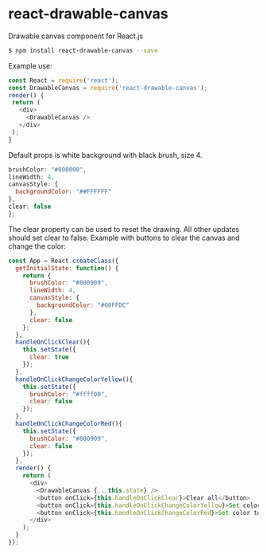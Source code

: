 # react-drawable-canvas
Drawable canvas component for React.js

```bash
$ npm install react-drawable-canvas --save
```
Example use:
 ```js
const React = require('react');
const DrawableCanvas = require('react-drawable-canvas');
render() {
  return (
    <div>
      <DrawableCanvas />
    </div>
  );
}
```
Default props is white background with black brush, size 4.
```js
brushColor: "#000000",
lineWidth: 4,
canvasStyle: {
  backgroundColor: "##FFFFFF"
},
clear: false
};
```
The clear property can be used to reset the drawing. All other updates should set clear to false.
Example with buttons to clear the canvas and change the color:
```js
const App = React.createClass({
  getInitialState: function() {
    return {
      brushColor: "#800909",
      lineWidth: 4,
      canvasStyle: {
        backgroundColor: "#00FFDC"
      },
      clear: false
    };
  },
  handleOnClickClear(){
    this.setState({
      clear: true
    });
  },
  handleOnClickChangeColorYellow(){
    this.setState({
      brushColor: "#ffff00",
      clear: false
    });
  },
  handleOnClickChangeColorRed(){
    this.setState({
      brushColor: "#800909",
      clear: false
    });
  },
  render() {
    return (
      <div>
        <DrawableCanvas {...this.state} />
        <button onClick={this.handleOnClickClear}>Clear all</button>
        <button onClick={this.handleOnClickChangeColorYellow}>Set color to Yellow</button>
        <button onClick={this.handleOnClickChangeColorRed}>Set color to Red</button>
      </div>
    );
  }
});
```
